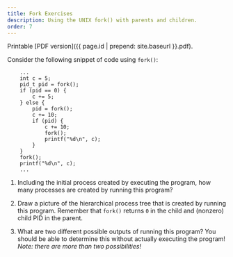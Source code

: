 ```yaml
---
title: Fork Exercises
description: Using the UNIX fork() with parents and children.
order: 7
---
```

Printable [PDF version]({{ page.id | prepend: site.baseurl }}.pdf).

Consider the following snippet of code using `fork()`:

```
    ...
    int c = 5;
    pid_t pid = fork();
    if (pid == 0) {
        c += 5; 
    } else {
        pid = fork();
        c += 10;
        if (pid) {
            c += 10;
            fork();
            printf("%d\n", c);
        }
    }
    fork();
    printf("%d\n", c);
    ...
```

1. Including the initial process created by executing the program, how many processes are created by running this program?

2. Draw a picture of the hierarchical process tree that is created by running this program. Remember that `fork()` returns `0` in the child and (nonzero) child PID in the parent.

3. What are two different possible outputs of running this program? You should be able to determine this without actually executing the program! *Note: there are more than two possibilities!*
